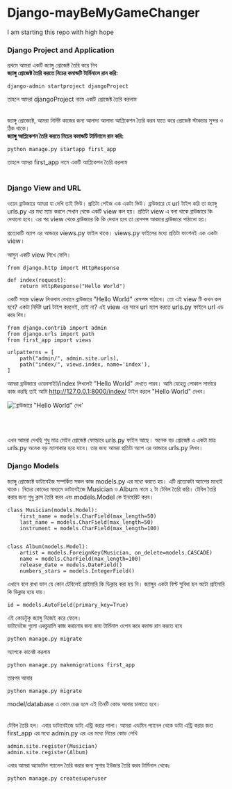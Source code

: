 # Django-mayBeMyGameChanger
 I am starting this repo with high hope
### Django Project and Application
প্রথমে আমরা একটি জ্যাঙ্গু প্রোজেক্ট তৈরি করে নিব <br>
**জ্যাঙ্গু প্রোজেক্ট তৈরি করতে নিচের কমান্ডটি টার্মিনালে রান করি:**

    django-admin startproject djangoProject

তাহলে আমরা djangoProject নামে একটি প্রোজেক্ট তৈরি করলাম <br><br>


জ্যাঙ্গু প্রোজেক্টে, আমরা নির্দিষ্ট কাজের জন্য আলাদা আলাদা আপ্লিকেশন তৈরি করব যাতে করে প্রোজেক্ট স্টাকচার সুন্দর ও ঠিক থাকে।<br>
**জ্যাঙ্গু আপ্লিকেশন তৈরি করতে নিচের কমান্ডটি টার্মিনালে রান করি:**

    python manage.py startapp first_app

তাহলে আমরা first_app নামে একটি আপ্লিকেশন তৈরি করলাম <br><br>

### Django View and URL
ওয়েব ব্রাউজারে আমরা যা দেখি তাই ভিউ। প্রতিটা পেইজ এক একটা ভিউ। 
ব্রাউজারে যে url টাইপ করি তা জ্যাঙ্গু urls.py এর মধ্য ম্যাচ করলে সেখান থেকে একটি view কল হয়। প্রতিটা view এ বলা থাকে ব্রাউজারে কি দেখানো হবে।
এর পর view থেকে ব্রাউজারে কি কি দেখান হবে তা রেসপন্স আকারে ব্রাউজারে পাঠানো হয়।<br>

প্রত্যেকটি অ্যাপ এর আন্ডারে views.py ফাইল থাকে। views.py ফাইলের মধ্যে প্রতিটা ফাংশনই এক একটা view। 

আসুন একটি view লিখে ফেলি।

    from django.http import HttpResponse

    def index(request):
        return HttpResponse("Hello World")

একটি সহজ view লিখলাম যেখানে ব্রাউজারে "Hello World" রেসপন্স পাঠাবে। 
তো এই view টি কখন কল হবে? একটা নির্দিষ্ট url টাইপ করলেই, তাই না? এই view এর সাথে url ম্যাপ করতে urls.py ফাইলে url এড করে দিব।

    from django.contrib import admin
    from django.urls import path
    from first_app import views
    
    urlpatterns = [
        path("admin/", admin.site.urls),
        path("index/", views.index, name='index'),
    ]

আমরা ব্রাউজারে ওয়েবসাইট/index লিখলেই "Hello World" দেখতে পারব। আমি যেহেতু লোকাল সার্ভারে কাজ করছি তাই আমি http://127.0.0.1:8000/index/ টাইপ করলে "Hello World" দেখব।

![](https://github.com/mdforhadcse/Django-mayBeMyGameChanger/blob/main/readme_images/Screenshot%202022-08-07%20at%2010.29.48%20AM.png "'ব্রাউজারে &quot;Hello World&quot; দেখ'")

<br><br>

এখন আমরা দেখছি শুধু মাত্র মেইন প্রোজেক্ট ফোল্ডারে urls.py ফাইল আছে। অনেক বড় প্রোজেক্ট এ একটা মাত্র urls.py অনেক বড় ম্যাসাকার হয়ে যাবে।
তার জন্য আমরা প্রতিটা অ্যাপ এর আন্ডারে urls.py লিখব।

### Django Models
জ্যাঙ্গু প্রোজেক্টে ডাটাবেইজ সম্পর্কিত সকল কাজ models.py এর মধ্যে করতে হয়। এটি প্রত্যেকটা অ্যাপের মধ্যেই থাকে।
নিচের কোডের মাধ্যমে ডাটাবেইজে Musician ও Album নামে ২ টা টেবিল তৈরি করি। টেবিল তৈরি করার জন্য শুধু ক্লাস তৈরি করব এবং models.Model কে ইনহেরিট করব।

    class Musician(models.Model):
        first_name = models.CharField(max_length=50)
        last_name = models.CharField(max_length=50)
        instrument = models.CharField(max_length=100)
        
        
    class Album(models.Model):
        artist = models.ForeignKey(Musician, on_delete=models.CASCADE)
        name = models.CharField(max_length=100)
        release_date = models.DateField()
        numbers_stars = models.IntegerField()


এখানে বলে রাখা ভাল যে কোন টেবিলেই প্রাইমারি কি ডিক্লার করা হয় নি। জ্যাঙ্গুর একটা বিল্ট সুবিধা হল অটো প্রাইমারি কি ডিক্লার হয়ে যায়।

    id = models.AutoField(primary_key=True)

এই কোডটুকু জ্যাঙ্গু নিজেই করে ফেলে।
<br>
ডাটাবেইজ গুলো একচুয়ালি কাজ করানোর জন্য জন্য টার্মিনাল ওপেন করে কমান্ড রান করতে হবে

    python manage.py migrate
অ্যাপকে কানেক্ট করলাম

    python manage.py makemigrations first_app
তারপর আবার 

    python manage.py migrate


model/database এ কোন চেঞ্জ হলে এই তিনটি কোড আবার চালাতে হবে। 

<br>
টেবিল তৈরি হল। এবার ডাটাবেইজে ডাটা এন্ট্রি করার পালা। 
আমরা এডমিন প্যানেল থেকে ডাটা এন্ট্রি করার জন্য first_app এর মধ্যে admin.py এর এর মধ্যে নিচের কোড লেখি

    admin.site.register(Musician)
    admin.site.register(Album)

এবার আমরা অ্যাডমিন প্যানেল তৈরি করার জন্য সুপার ইউজার তৈরি করব টার্মিনাল থেকেঃ

    python manage.py createsuperuser